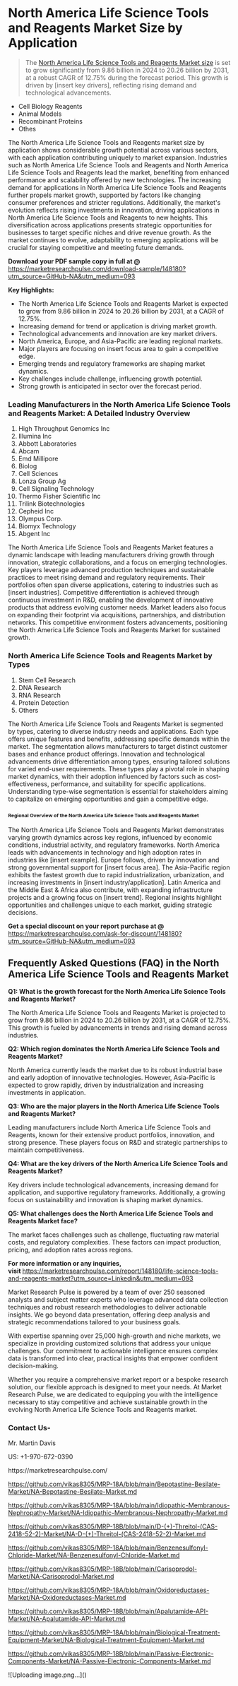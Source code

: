 <h1>North America Life Science Tools and Reagents Market&nbsp;Size by Application</h1><blockquote><p>The <a href="https://marketresearchpulse.com/download-sample/148180?utm_source=GitHub-NA&amp;utm_medium=093">North America Life Science Tools and Reagents Market size</a> is set to grow significantly from 9.86 billion in 2024 to 20.26 billion by 2031, at a robust CAGR of 12.75% during the forecast period. This growth is driven by [insert key drivers], reflecting rising demand and technological advancements.</p></blockquote><ul><li>Cell Biology Reagents<li> Animal Models<li> Recombinant Proteins<li> Othes</li></ul><p>The North America Life Science Tools and Reagents market size by application shows considerable growth potential across various sectors, with each application contributing uniquely to market expansion. Industries such as North America Life Science Tools and Reagents and North America Life Science Tools and Reagents lead the market, benefiting from enhanced performance and scalability offered by new technologies. The increasing demand for applications in North America Life Science Tools and Reagents further propels market growth, supported by factors like changing consumer preferences and stricter regulations. Additionally, the market's evolution reflects rising investments in innovation, driving applications in North America Life Science Tools and Reagents to new heights. This diversification across applications presents strategic opportunities for businesses to target specific niches and drive revenue growth. As the market continues to evolve, adaptability to emerging applications will be crucial for staying competitive and meeting future demands.</p><p><strong>Download your PDF sample copy in full at @ </strong><a href="https://marketresearchpulse.com/download-sample/148180?utm_source=GitHub-NA&amp;utm_medium=093">https://marketresearchpulse.com/download-sample/148180?utm_source=GitHub-NA&amp;utm_medium=093</a></p><p><strong>Key Highlights: </strong></p><ul><li>The North America Life Science Tools and Reagents Market is expected to grow from 9.86 billion in 2024 to 20.26 billion by 2031, at a CAGR of 12.75%.</li><li>Increasing demand for trend or application is driving market growth.</li><li>Technological advancements and innovation are key market drivers.</li><li>North America, Europe, and Asia-Pacific are leading regional markets.</li><li>Major players are focusing on insert focus area to gain a competitive edge.</li><li>Emerging trends and regulatory frameworks are shaping market dynamics.</li><li>Key challenges include challenge, influencing growth potential.</li><li>Strong growth is anticipated in sector over the forecast period.</li></ul><h3>Leading Manufacturers in the North America Life Science Tools and Reagents Market: A Detailed Industry Overview</h3><ol><li>High Throughput Genomics Inc</li><li>Illumina Inc</li><li>Abbott Laboratories</li><li>Abcam</li><li>Emd Millipore</li><li>Biolog</li><li>Cell Sciences</li><li>Lonza Group Ag</li><li>Cell Signaling Technology</li><li>Thermo Fisher Scientific Inc</li><li>Trilink Biotechnologies</li><li>Cepheid Inc</li><li>Olympus Corp.</li><li>Biomyx Technology</li><li>Abgent Inc</li></ol><div class="flex max-w-full flex-col flex-grow"><div class="min-h-8 text-message flex w-full flex-col items-end gap-2 whitespace-normal break-words [.text-message+&amp;]:mt-5" dir="auto" data-message-author-role="assistant" data-message-id="fd8432e4-4910-450d-b182-61b7bfb0a01f" data-message-model-slug="gpt-4o"><div class="flex w-full flex-col gap-1 empty:hidden first:pt-[3px]"><div class="markdown prose w-full break-words dark:prose-invert light"><p>The North America Life Science Tools and Reagents Market features a dynamic landscape with leading manufacturers driving growth through innovation, strategic collaborations, and a focus on emerging technologies. Key players leverage advanced production techniques and sustainable practices to meet rising demand and regulatory requirements. Their portfolios often span diverse applications, catering to industries such as [insert industries]. Competitive differentiation is achieved through continuous investment in R&amp;D, enabling the development of innovative products that address evolving customer needs. Market leaders also focus on expanding their footprint via acquisitions, partnerships, and distribution networks. This competitive environment fosters advancements, positioning the North America Life Science Tools and Reagents Market for sustained growth.</p></div></div></div></div><h3>North America Life Science Tools and Reagents Market by Types</h3><ol><li>Stem Cell Research<li> DNA Research<li> RNA Research<li> Protein Detection<li> Others</li></ol><div class="flex max-w-full flex-col flex-grow"><div class="min-h-8 text-message flex w-full flex-col items-end gap-2 whitespace-normal break-words [.text-message+&amp;]:mt-5" dir="auto" data-message-author-role="assistant" data-message-id="084470be-0bb7-4664-bddf-5156b4f41249" data-message-model-slug="gpt-4o-mini"><div class="flex w-full flex-col gap-1 empty:hidden first:pt-[3px]"><div class="markdown prose w-full break-words dark:prose-invert light"><p>The North America Life Science Tools and Reagents Market is segmented by types, catering to diverse industry needs and applications. Each type offers unique features and benefits, addressing specific demands within the market. The segmentation allows manufacturers to target distinct customer bases and enhance product offerings. Innovation and technological advancements drive differentiation among types, ensuring tailored solutions for varied end-user requirements. These types play a pivotal role in shaping market dynamics, with their adoption influenced by factors such as cost-effectiveness, performance, and suitability for specific applications. Understanding type-wise segmentation is essential for stakeholders aiming to capitalize on emerging opportunities and gain a competitive edge.</p></div></div></div></div><h3><span style="font-size: 11px;">Regional Overview of the North America Life Science Tools and Reagents Market</span></h3><div class="flex max-w-full flex-col flex-grow"><div class="min-h-8 text-message flex w-full flex-col items-end gap-2 whitespace-normal break-words [.text-message+&amp;]:mt-5" dir="auto" data-message-author-role="assistant" data-message-id="e9038762-ce64-4e30-91c9-9bd413514231" data-message-model-slug="gpt-4o-mini"><div class="flex w-full flex-col gap-1 empty:hidden first:pt-[3px]"><div class="markdown prose w-full break-words dark:prose-invert light"><p>The North America Life Science Tools and Reagents Market demonstrates varying growth dynamics across key regions, influenced by economic conditions, industrial activity, and regulatory frameworks. North America leads with advancements in technology and high adoption rates in industries like [insert example]. Europe follows, driven by innovation and strong governmental support for [insert focus area]. The Asia-Pacific region exhibits the fastest growth due to rapid industrialization, urbanization, and increasing investments in [insert industry/application]. Latin America and the Middle East &amp; Africa also contribute, with expanding infrastructure projects and a growing focus on [insert trend]. Regional insights highlight opportunities and challenges unique to each market, guiding strategic decisions.</p></div></div></div></div><p><strong>Get a special discount on your report purchase at @ </strong><a href="https://marketresearchpulse.com/ask-for-discount/148180?utm_source=GitHub-NA&amp;utm_medium=093">https://marketresearchpulse.com/ask-for-discount/148180?utm_source=GitHub-NA&amp;utm_medium=093</a></p><h2>Frequently Asked Questions (FAQ) in the North America Life Science Tools and Reagents Market</h2><p><strong>Q1: What is the growth forecast for the North America Life Science Tools and Reagents Market?</strong></p><p>The North America Life Science Tools and Reagents Market is projected to grow from 9.86 billion in 2024 to 20.26 billion by 2031, at a CAGR of 12.75%. This growth is fueled by advancements in trends and rising demand across industries.</p><p><strong>Q2: Which region dominates the North America Life Science Tools and Reagents Market?</strong></p><p>North America currently leads the market due to its robust industrial base and early adoption of innovative technologies. However, Asia-Pacific is expected to grow rapidly, driven by industrialization and increasing investments in application.</p><p><strong>Q3: Who are the major players in the North America Life Science Tools and Reagents Market?</strong></p><p>Leading manufacturers include North America Life Science Tools and Reagents, known for their extensive product portfolios, innovation, and strong presence. These players focus on R&amp;D and strategic partnerships to maintain competitiveness.</p><p><strong>Q4: What are the key drivers of the North America Life Science Tools and Reagents Market?</strong></p><p>Key drivers include technological advancements, increasing demand for application, and supportive regulatory frameworks. Additionally, a growing focus on sustainability and innovation is shaping market dynamics.</p><p><strong>Q5: What challenges does the North America Life Science Tools and Reagents Market face?</strong></p><p>The market faces challenges such as challenge, fluctuating raw material costs, and regulatory complexities. These factors can impact production, pricing, and adoption rates across regions.</p><p><strong>For more information or any inquiries, visit&nbsp;</strong><a href="https://marketresearchpulse.com/report/148180/life-science-tools-and-reagents-market?utm_source=Linkedin&utm_medium=093">https://marketresearchpulse.com/report/148180/life-science-tools-and-reagents-market?utm_source=Linkedin&utm_medium=093</a></p><p>Market Research Pulse is powered by a team of over 250 seasoned analysts and subject matter experts who leverage advanced data collection techniques and robust research methodologies to deliver actionable insights. We go beyond data presentation, offering deep analysis and strategic recommendations tailored to your business goals.</p><p>With expertise spanning over 25,000 high-growth and niche markets, we specialize in providing customized solutions that address your unique challenges. Our commitment to actionable intelligence ensures complex data is transformed into clear, practical insights that empower confident decision-making.</p><p>Whether you require a comprehensive market report or a bespoke research solution, our flexible approach is designed to meet your needs. At Market Research Pulse, we are dedicated to equipping you with the intelligence necessary to stay competitive and achieve sustainable growth in the evolving North America Life Science Tools and Reagents market.</p><h3><strong>Contact Us-</strong></h3><p>Mr. Martin Davis</p><p>US: +1-970-672-0390</p><p>https://marketresearchpulse.com/</p><p><a href="https://github.com/vikas8305/MRP-18A/blob/main/Bepotastine-Besilate-Market/NA-Bepotastine-Besilate-Market.md">https://github.com/vikas8305/MRP-18A/blob/main/Bepotastine-Besilate-Market/NA-Bepotastine-Besilate-Market.md</a></p><p><a href="https://github.com/vikas8305/MRP-18A/blob/main/Idiopathic-Membranous-Nephropathy-Market/NA-Idiopathic-Membranous-Nephropathy-Market.md">https://github.com/vikas8305/MRP-18A/blob/main/Idiopathic-Membranous-Nephropathy-Market/NA-Idiopathic-Membranous-Nephropathy-Market.md</a></p><p><a href="https://github.com/vikas8305/MRP-18B/blob/main/D-(+)-Threitol-(CAS-2418-52-2)-Market/NA-D-(+)-Threitol-(CAS-2418-52-2)-Market.md">https://github.com/vikas8305/MRP-18B/blob/main/D-(+)-Threitol-(CAS-2418-52-2)-Market/NA-D-(+)-Threitol-(CAS-2418-52-2)-Market.md</a></p><p><a href="https://github.com/vikas8305/MRP-18A/blob/main/Benzenesulfonyl-Chloride-Market/NA-Benzenesulfonyl-Chloride-Market.md">https://github.com/vikas8305/MRP-18A/blob/main/Benzenesulfonyl-Chloride-Market/NA-Benzenesulfonyl-Chloride-Market.md</a></p><p><a href="https://github.com/vikas8305/MRP-18B/blob/main/Carisoprodol-Market/NA-Carisoprodol-Market.md">https://github.com/vikas8305/MRP-18B/blob/main/Carisoprodol-Market/NA-Carisoprodol-Market.md</a></p><p><a href="https://github.com/vikas8305/MRP-18A/blob/main/Oxidoreductases-Market/NA-Oxidoreductases-Market.md">https://github.com/vikas8305/MRP-18A/blob/main/Oxidoreductases-Market/NA-Oxidoreductases-Market.md</a></p><p><a href="https://github.com/vikas8305/MRP-18B/blob/main/Apalutamide-API-Market/NA-Apalutamide-API-Market.md">https://github.com/vikas8305/MRP-18B/blob/main/Apalutamide-API-Market/NA-Apalutamide-API-Market.md</a></p><p><a href="https://github.com/vikas8305/MRP-18A/blob/main/Biological-Treatment-Equipment-Market/NA-Biological-Treatment-Equipment-Market.md">https://github.com/vikas8305/MRP-18A/blob/main/Biological-Treatment-Equipment-Market/NA-Biological-Treatment-Equipment-Market.md</a></p><p><a href="https://github.com/vikas8305/MRP-18B/blob/main/Passive-Electronic-Components-Market/NA-Passive-Electronic-Components-Market.md">https://github.com/vikas8305/MRP-18B/blob/main/Passive-Electronic-Components-Market/NA-Passive-Electronic-Components-Market.md</a></p>
![Uploading image.png…]()
